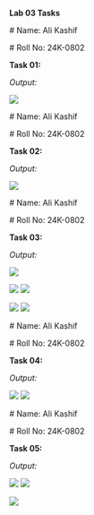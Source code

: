 **Lab 03 Tasks**

\# Name: Ali Kashif

\# Roll No: 24K-0802

**Task 01:**

*Output:*

![](./images/image9.png)

\# Name: Ali Kashif

\# Roll No: 24K-0802

**Task 02:**

*Output:*

![](./images/image4.png)

\# Name: Ali Kashif

\# Roll No: 24K-0802

**Task 03:**

*Output:*

![](./images/image1.png)

![](./images/image8.png) ![](./images/image12.png)

![](./images/image3.png) ![](./images/image7.png)

\# Name: Ali Kashif

\# Roll No: 24K-0802

**Task 04:**

*Output:*

![](./images/image11.png) ![](./images/image5.png)

\# Name: Ali Kashif

\# Roll No: 24K-0802

**Task 05:**

*Output:*

![](./images/image2.png) ![](./images/image10.png)

![](./images/image6.png)
